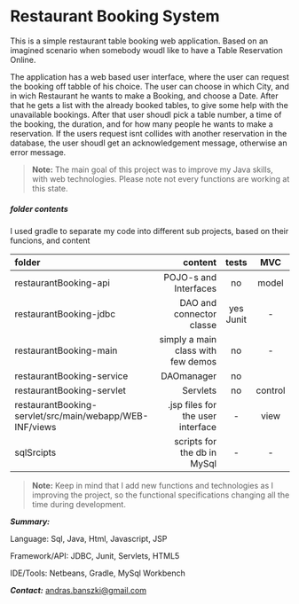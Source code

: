 Restaurant Booking System
===================

This is a simple restaurant table booking web application. Based on an imagined scenario when somebody woudl like to have a Table Reservation Online.

The application has a web based user interface, where the user can request the booking off tabble of his choice. The user can choose in which City, and in wich Restaurant he wants to make a Booking, and choose a Date. 
After that he gets a list with the already booked tables, to give some help with the unavailable bookings. After that user shoudl pick a table number, a time of the booking, the duration, and for how many people he wants to make a reservation. If the users request isnt collides with another reservation in the database, the user shoudl get an acknowledgement message, otherwise an error message.
> **Note:**
> The main goal of this project was to improve my Java skills, with web technologies. 
> Please note not every functions are working at this state.


##### <i class="icon-folder-open"></i> folder contents

I used gradle to separate my code into different sub projects, based on their funcions, and content

| folder    | content | tests|MVC   |
| :------- | ----: | :---: | :---: |
| restaurantBooking-api | POJO-s and Interfaces | no|  model |
| restaurantBooking-jdbc    | DAO and connector classe  | yes Junit  | - |
| restaurantBooking-main    | simply a main class with few demos    | no | - |
| restaurantBooking-service    | DAOmanager | no | 
| restaurantBooking-servlet   | Servlets | no | control |
| restaurantBooking-servlet/src/main/webapp/WEB-INF/views | .jsp files for the user interface | - | view |
| sqlSrcipts | scripts for the db in MySql | - | - |

> **Note:**
> Keep in mind that I add new functions and technologies as I improving the project, so the functional specifications changing all the time during development.

***Summary:***

Language: Sql, Java, Html, Javascript, JSP

Framework/API: JDBC, Junit, Servlets, HTML5

IDE/Tools:  Netbeans, Gradle, MySql Workbench

***Contact:***
<i class="icon-mail"></i> andras.banszki@gmail.com
